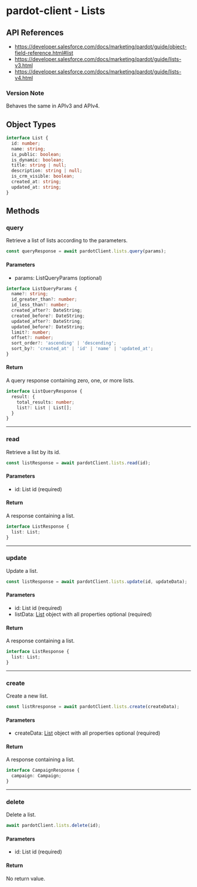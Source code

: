 # pardot-client - Lists

## API References

- https://developer.salesforce.com/docs/marketing/pardot/guide/object-field-reference.html#list
- https://developer.salesforce.com/docs/marketing/pardot/guide/lists-v3.html
- https://developer.salesforce.com/docs/marketing/pardot/guide/lists-v4.html

### Version Note

Behaves the same in APIv3 and APIv4.

## Object Types

```typescript
interface List {
  id: number;
  name: string;
  is_public: boolean;
  is_dynamic: boolean;
  title: string | null;
  description: string | null;
  is_crm_visible: boolean;
  created_at: string;
  updated_at: string;
}
```

## Methods

### query

Retrieve a list of lists according to the parameters.

```typescript
const queryResponse = await pardotClient.lists.query(params);
```

#### Parameters

- params: ListQueryParams (optional)

```typescript
interface ListQueryParams {
  name?: string;
  id_greater_than?: number;
  id_less_than?: number;
  created_after?: DateString;
  created_before?: DateString;
  updated_after?: DateString;
  updated_before?: DateString;
  limit?: number;
  offset?: number;
  sort_order?: 'ascending' | 'descending';
  sort_by?: 'created_at' | 'id' | 'name' | 'updated_at';
}
```

#### Return

A query response containing zero, one, or more lists.

```typescript
interface ListQueryResponse {
  result: {
    total_results: number;
    list?: List | List[];
  }
}
```

---

### read

Retrieve a list by its id.

```typescript
const listResponse = await pardotClient.lists.read(id);
```

#### Parameters

- id: List id (required)

#### Return

A response containing a list.

```typescript
interface ListResponse { 
  list: List;
}
```

---

### update

Update a list.

```typescript
const listResponse = await pardotClient.lists.update(id, updateData);
```

#### Parameters

- id: List id (required)
- listData: [List](#object-types) object with all properties optional (required)

#### Return

A response containing a list.

```typescript
interface ListResponse { 
  list: List;
}
```

---

### create

Create a new list.

```typescript
const listRresponse = await pardotClient.lists.create(createData);
```

#### Parameters

- createData: [List](#object-types) object with all properties optional (required)

#### Return

A response containing a list.

```typescript
interface CampaignResponse {
  campaign: Campaign;
}
```

---

### delete

Delete a list.

```typescript
await pardotClient.lists.delete(id);
```

#### Parameters

- id: List id (required)

#### Return

No return value.
